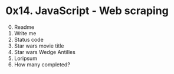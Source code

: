 # 0x14. JavaScript - Web scraping
0. Readme
1. Write me
2. Status code
3. Star wars movie title
4. Star wars Wedge Antilles
5. Loripsum
6. How many completed?
